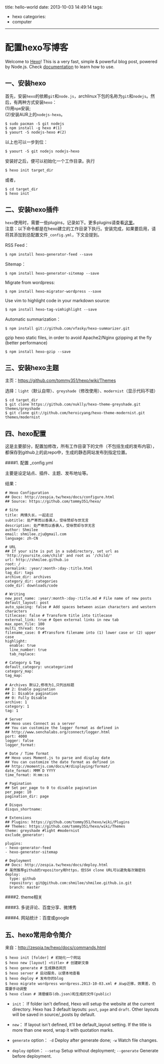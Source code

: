 title: hello-world
date: 2013-10-03 14:49:14
tags:
- hexo
categories:
- computer
---

配置hexo写博客
==========

Welcome to [Hexo](http://zespia.tw/hexo)! This is a very fast, simple & powerful blog post, powered by Node.js. Check [documentation](http://zespia.tw/hexo/docs) to learn how to use.

<!--more-->

一、安装hexo
--------

  首先，安装`hexo`的依赖`git`和`node.js`，archlinux下包的名称为`git`和`nodejs`。然后，有两种方式安装`hexo`：  
  (1)用`npm`安装;  
  (2)安装AUR上的`nodejs-hexo`。
  ```
  $ sudo pacman -S git nodejs
  $ npm install -g hexo #(1)
  $ yaourt -S nodejs-hexo #(2)
  ```
  以上也可以一步到位：
  ```
  $ yaourt -S git nodejs nodejs-hexo
  ```

  安装好之后，便可以初始化一个工作目录。执行
  ```
  $ hexo init target_dir
  ```
  或者，
  ```
  $ cd target_dir
  $ hexo init
  ```

二、安装hexo插件
----------

  `hexo`使用时，需要一些plugins，记录如下。更多plugins请查看[这里](https://github.com/tommy351/hexo/wiki/Plugins)。  
  注意：以下命令都是在hexo建立的工作目录下执行。安装完成，如果要启用，请将其添加到总配置文件`_config.yml`，下文会提到。

  RSS Feed：
  ```
  $ npm install hexo-generator-feed --save
  ```
  Sitemap：
  ```
  $ npm install hexo-generator-sitemap --save
  ```
  Migrate from wordpress:
  ```
  $ npm install hexo-migrator-wordpress --save
  ```
  Use vim to highlight code in your markdown source:
  ```
  $ npm install hexo-tag-vimhighlight --save
  ```
  Automatic summarization：
  ```
  $ npm install git://github.com/vfasky/hexo-summarizer.git
  ```
  gzip hexo static files, in order to avoid Apache2/Nginx gzipping at the fly (better performance)
  ```
  $ npm install hexo-gzip --save
  ```

三、安装hexo主题
----------

  主页：https://github.com/tommy351/hexo/wiki/Themes

  选择：`light`（默认自带）、`greyshade`（修改使用）、`modernist`（显示代码不错）
  ```
  $ cd target_dir
  $ git clone https://github.com/nuklly/hexo-theme-greyshade.git themes/greyshade
  $ git clone git://github.com/heroicyang/hexo-theme-modernist.git themes/modernist
  ```

四、hexo配置
--------

  这是主要部分，配置加修改，所有工作目录下的文件（不包括生成的发布内容），都保存到github上的此repo中，生成的静态网站发布到指定位置。

####1. 配置 _config.yml
 
  主要是设定站点、插件、主题、发布地址等。

  结果：
```
# Hexo Configuration
## Docs: http://zespia.tw/hexo/docs/configure.html
## Source: https://github.com/tommy351/hexo/

# Site
title: 两情久长，一起走过
subtitle: 处严寒而以香袭人，受咏赞却与世无言
description: 处严寒而以香袭人，受咏赞却与世无言
author: Shmilee
email: shmilee.zju@gmail.com
language: zh-CN

# URL
## If your site is put in a subdirectory, set url as 'http://yoursite.com/child' and root as '/child/'
url: http://shmilee.github.io
root: /
permalink: :year/:month-:day-:title.html
tag_dir: tags
archive_dir: archives
category_dir: categories
code_dir: downloads/code

# Writing
new_post_name: :year/:month-:day-:title.md # File name of new posts
default_layout: post
auto_spacing: false # Add spaces between asian characters and western characters
titlecase: false # Transform title into titlecase
external_link: true # Open external links in new tab
max_open_file: 100
multi_thread: true
filename_case: 0 #Transform filename into (1) lower case or (2) upper case
highlight:
  enable: true
  line_number: true
  tab_replace:

# Category & Tag
default_category: uncategorized
category_map:
tag_map:

# Archives 默认2,修改为1,只列出标题
## 2: Enable pagination
## 1: Disable pagination
## 0: Fully Disable
archive: 1
category: 1
tag: 1

# Server
## Hexo uses Connect as a server
## You can customize the logger format as defined in
## http://www.senchalabs.org/connect/logger.html
port: 4000
logger: false
logger_format:

# Date / Time format
## Hexo uses Moment.js to parse and display date
## You can customize the date format as defined in
## http://momentjs.com/docs/#/displaying/format/
date_format: MMM D YYYY
time_format: H:mm:ss

# Pagination
## Set per_page to 0 to disable pagination
per_page: 10
pagination_dir: page

# Disqus
disqus_shortname:

# Extensions
## Plugins: https://github.com/tommy351/hexo/wiki/Plugins
## Themes: https://github.com/tommy351/hexo/wiki/Themes
theme: greyshade #light #modernist
exclude_generator:

plugins:
- hexo-generator-feed
- hexo-generator-sitemap

# Deployment
## Docs: http://zespia.tw/hexo/docs/deploy.html
# 虽然推荐github的repository用https，但SSH clone URL可以避免每次输密码
deploy:
  type: github
  repository: git@github.com:shmilee/shmilee.github.io.git
  branch: master
```

####2. theme相关

####3. 多说评论、百度分享、微博秀

####4. 网站统计：百度或google


五、hexo常用命令简介
----------
  来自：http://zespia.tw/hexo/docs/commands.html

  ```
  $ hexo init [folder] # 初始化一个网站
  $ hexo new [layout] <title> # 创建新文章
  $ hexo generate # 生成静态网页
  $ hexo server # 启动服务，以便本地查看
  $ hexo deploy # 发布你的blog
  $ hexo migrate wordpress wordpress.2013-10-03.xml # 从wp迁移，效果差，仍需要手动调整
  $ hexo clean # 清理缓存(db.json)和生成的文件(public)
  ```

* `init`：
  If folder isn't defined, Hexo will setup the website at the current directory. Hexo has 3 default layouts: `post`, `page` and `draft`. Other layouts will be saved in source/_posts by default.

* `new`：
  If layout isn't defined, it’ll be default_layout setting. If the title is more than one word, wrap it with quotation marks.

* `generate` option：
  `-d` Deploy after generate done; `-w` Watch file changes.

* `deploy` option：
  `--setup` Setup without deployment; `--generate` Generate before deployment.
